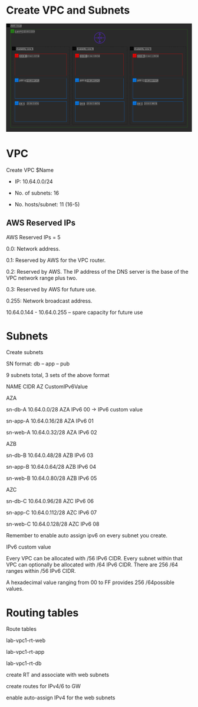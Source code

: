 # Create VPC and Subnets

![subnets](https://github.com/DanKolev/aws_wordpress_manual_build/blob/main/1.vpc_subnets/vpc_with_subnets.png)


# VPC 

Create VPC $Name

- IP: 10.64.0.0/24

- No. of subnets:   16

- No. hosts/subnet: 11 (16-5)



## AWS Reserved IPs

AWS Reserved IPs = 5

0.0: Network address.

0.1: Reserved by AWS for the VPC router.

0.2: Reserved by AWS. The IP address of the DNS server is the base of the VPC network range plus two.

0.3: Reserved by AWS for future use.

0.255: Network broadcast address.


10.64.0.144 -  10.64.0.255 – spare capacity for future use



# Subnets


Create subnets

SN format: db – app – pub

9 subnets total, 3 sets of the above format


NAME CIDR AZ CustomIPv6Value


AZA

sn-db-A 10.64.0.0/28 AZA IPv6 00 → IPv6 custom value

sn-app-A 10.64.0.16/28 AZA IPv6 01

sn-web-A 10.64.0.32/28 AZA IPv6 02


AZB

sn-db-B 10.64.0.48/28 AZB IPv6 03

sn-app-B 10.64.0.64/28 AZB IPv6 04

sn-web-B 10.64.0.80/28 AZB IPv6 05


AZC

sn-db-C 10.64.0.96/28 AZC IPv6 06

sn-app-C 10.64.0.112/28 AZC IPv6 07

sn-web-C 10.64.0.128/28 AZC IPv6 08


Remember to enable auto assign ipv6 on every subnet you create.

IPv6 custom value

Every VPC can be allocated with  /56 IPv6 CIDR. Every subnet within that VPC can optionally be allocated with /64 IPv6 CIDR. There are 256 /64 ranges within /56 IPv6 CIDR.

A hexadecimal value ranging from 00 to FF provides 256 /64possible values.



# Routing tables


Route tables

lab-vpc1-rt-web

lab-vpc1-rt-app

lab-vpc1-rt-db

create RT and associate with web subnets

create routes for IPv4/6 to GW

enable auto-assign IPv4 for the web subnets







